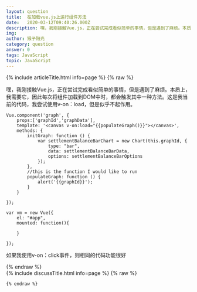 ```yaml
---
layout: question
title:  在加载vue.js上运行组件方法
date:   2020-03-12T09:40:26.000Z
description: 嘿，我刚接触Vue.js，正在尝试完成看似简单的事情，但是遇到了麻烦。本质上，我需要它，因此每次将组件加载到DOM中时，都会触发其中一种方法。这是我当前的...
img: 
author: 猴子阳光
category: question
answer: 0
tags: JavaScript
topic: JavaScript
---
```

<div class="article-root">
  <div class="article">
    {% include articleTitle.html info=page %}
    {% raw %}
    <div class="article-content"><p><font style="vertical-align: inherit;"><font style="vertical-align: inherit;">嘿，我刚接触Vue.js，正在尝试完成看似简单的事情，但是遇到了麻烦。</font><font style="vertical-align: inherit;">本质上，我需要它，因此每次将组件加载到DOM中时，都会触发其中一种方法。</font><font style="vertical-align: inherit;">这是我当前的代码，我尝试使用v-on：load，但是似乎不起作用。</font></font></p>

<p></p><div class="snippet" data-lang="js" data-hide="false" data-console="true" data-babel="false">
<div class="snippet-code">
<pre class="snippet-code-js lang-js prettyprint-override"><code>Vue.component('graph', {<font></font>
    props:['graphId','graphData'],<font></font>
    template: '&lt;canvas v-on:load="{{populateGraph()}}"&gt;&lt;/canvas&gt;',<font></font>
    methods: {<font></font>
        initGraph: function () {<font></font>
            var settlementBalanceBarChart = new Chart(this.graphId, {<font></font>
                type: "bar",<font></font>
                data: settlementBalanceBarData,<font></font>
                options: settlementBalanceBarOptions<font></font>
            });<font></font>
        },<font></font>
        //this is the function I would like to run<font></font>
        populateGraph: function () {<font></font>
            alert('{{graphId}}');<font></font>
        }<font></font>
    }<font></font>
<font></font>
});<font></font>
<font></font>
var vm = new Vue({<font></font>
    el: "#app",<font></font>
    mounted: function(){<font></font>
<font></font>
    }<font></font>
<font></font>
});</code></pre>
</div>
</div>
<p></p>

<p><font style="vertical-align: inherit;"><font style="vertical-align: inherit;">如果我使用v-on：click事件，则相同的代码功能很好</font></font></p></div>
    {% endraw %}
  </div>

  <div class="discuss-wrapper">
    {% include discussTitle.html info=page %}
    {% raw %}
    
    {% endraw %}
  </div>
<div>
